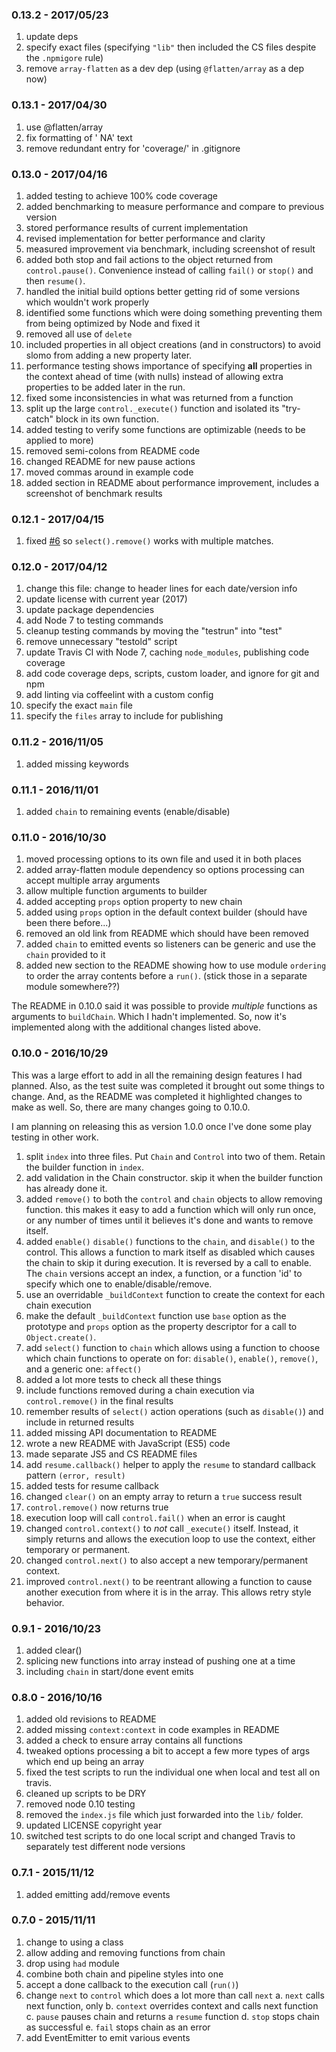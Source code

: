 ### 0.13.2 - 2017/05/23

1. update deps
2. specify exact files (specifying `"lib"` then included the CS files despite the `.npmigore` rule)
3. remove `array-flatten` as a dev dep (using `@flatten/array` as a dep now)

### 0.13.1 - 2017/04/30

1. use @flatten/array
2. fix formatting of '    NA' text
3. remove redundant entry for 'coverage/' in .gitignore

### 0.13.0 - 2017/04/16

1. added testing to achieve 100% code coverage
2. added benchmarking to measure performance and compare to previous version
3. stored performance results of current implementation
4. revised implementation for better performance and clarity
5. measured improvement via benchmark, including screenshot of result
6. added both stop and fail actions to the object returned from `control.pause()`. Convenience instead of calling `fail()` or `stop()` and then `resume()`.
7. handled the initial build options better getting rid of some versions which wouldn't work properly
8. identified some functions which were doing something preventing them from being optimized by Node and fixed it
9. removed all use of `delete`
10. included properties in all object creations (and in constructors) to avoid slomo from adding a new property later.
11. performance testing shows importance of specifying **all** properties in the context ahead of time (with nulls) instead of allowing extra properties to be added later in the run.
12. fixed some inconsistencies in what was returned from a function
13. split up the large `control._execute()` function and isolated its "try-catch" block in its own function.
14. added testing to verify some functions are optimizable (needs to be applied to more)
15. removed semi-colons from README code
16. changed README for new pause actions
17. moved commas around in example code
18. added section in README about performance improvement, includes a screenshot of benchmark results


### 0.12.1 - 2017/04/15

1. fixed [#6](https://github.com/elidoran/chain-builder/issues/6) so `select().remove()` works with multiple matches.

### 0.12.0 - 2017/04/12

1. change this file: change to header lines for each date/version info
2. update license with current year (2017)
3. update package dependencies
4. add Node 7 to testing commands
5. cleanup testing commands by moving the "testrun" into "test"
6. remove unnecessary "testold" script
7. update Travis CI with Node 7, caching `node_modules`, publishing code coverage
8. add code coverage deps, scripts, custom loader, and ignore for git and npm
9. add linting via coffeelint with a custom config
10. specify the exact `main` file
11. specify the `files` array to include for publishing


### 0.11.2 - 2016/11/05

1. added missing keywords

### 0.11.1 - 2016/11/01

1. added `chain` to remaining events (enable/disable)

### 0.11.0 - 2016/10/30

1. moved processing options to its own file and used it in both places
2. added array-flatten module dependency so options processing can accept multiple array arguments
3. allow multiple function arguments to builder
3. added accepting `props` option property to new chain
4. added using `props` option in the default context builder (should have been there before...)
5. removed an old link from README which should have been removed
6. added `chain` to emitted events so listeners can be generic and use the `chain` provided to it
7. added new section to the README showing how to use module `ordering` to order the array contents before a `run()`. (stick those in a separate module somewhere??)

The README in 0.10.0 said it was possible to provide *multiple* functions as arguments to `buildChain`. Which I hadn't implemented. So, now it's implemented along with the additional changes listed above.


### 0.10.0 - 2016/10/29

This was a large effort to add in all the remaining design features I had planned.
Also, as the test suite was completed it brought out some things to change.
And, as the README was completed it highlighted changes to make as well.
So, there are many changes going to 0.10.0.

I am planning on releasing this as version 1.0.0 once I've done some play testing in other work.

1. split `index` into three files. Put `Chain` and `Control` into two of them. Retain the builder function in `index`.
2. add validation in the Chain constructor. skip it when the builder function has already done it.
3. added `remove()` to both the `control` and `chain` objects to allow removing function. this makes it easy to add a function which will only run once, or any number of times until it believes it's done and wants to remove itself.
4. added `enable()` `disable()` functions to the `chain`, and `disable()` to the control. This allows a function to mark itself as disabled which causes the chain to skip it during execution. It is reversed by a call to enable. The `chain` versions accept an index, a function, or a function 'id' to specify which one to enable/disable/remove.
5. use an overridable `_buildContext` function to create the context for each chain execution
6. make the default `_buildContext` function use `base` option as the prototype and `props` option as the property descriptor for a call to `Object.create()`.
7. add `select()` function to `chain` which allows using a function to choose which chain functions to operate on for: `disable()`, `enable()`, `remove()`, and a generic one: `affect()`
8. added a lot more tests to check all these things
9. include functions removed during a chain execution via `control.remove()` in the final results
10. remember results of `select()` action operations (such as `disable()`) and include in returned results
11. added missing API documentation to README
12. wrote a new README with JavaScript (ES5) code
13. made separate JS5 and CS README files
14. add `resume.callback()` helper to apply the `resume` to standard callback pattern `(error, result)`
15. added tests for resume callback
16. changed `clear()` on an empty array to return a `true` success result
17. `control.remove()` now returns true
18. execution loop will call `control.fail()` when an error is caught
19. changed `control.context()` to *not* call `_execute()` itself. Instead, it simply returns and allows the execution loop to use the context, either temporary or permanent.
20. changed `control.next()` to also accept a new temporary/permanent context.
21. improved `control.next()` to be reentrant allowing a function to cause another execution from where it is in the array. This allows retry style behavior.


### 0.9.1 - 2016/10/23

1. added clear()
2. splicing new functions into array instead of pushing one at a time
3. including `chain` in start/done event emits


### 0.8.0 - 2016/10/16

1. added old revisions to README
2. added missing `context:context` in code examples in README
3. added a check to ensure array contains all functions
4. tweaked options processing a bit to accept a few more types of args which end up being an array
5. fixed the test scripts to run the individual one when local and test all on travis.
6. cleaned up scripts to be DRY
7. removed node 0.10 testing
8. removed the `index.js` file which just forwarded into the `lib/` folder.
9. updated LICENSE copyright year
10. switched test scripts to do one local script and changed Travis to separately test different node versions


### 0.7.1 - 2015/11/12

1. added emitting add/remove events

### 0.7.0 - 2015/11/11

1. change to using a class
2. allow adding and removing functions from chain
3. drop using `had` module
4. combine both chain and pipeline styles into one
5. accept a done callback to the execution call (`run()`)
6. change `next` to `control` which does a lot more than call `next`
    a. `next` calls next function, only
    b. `context` overrides context and calls next function
    c. `pause` pauses chain and returns a `resume` function
    d. `stop` stops chain as successful
    e. `fail` stops chain as an error
7. add EventEmitter to emit various events
